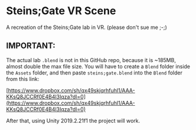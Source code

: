 # Steins;Gate VR Scene
A recreation of the Steins;Gate lab in VR. (please don't sue me ;-;)

## IMPORTANT:
The actual lab `.blend` is not in this GitHub repo, because it is ~185MB, almost double the max file size. You will have to create a `Blend` folder inside the `Assets` folder, and then paste `steins;gate.blend` into the `Blend` folder from this link:

[https://www.dropbox.com/sh/qx49skjqrhfuhl1/AAA-KKsQ8JCCRf0E4B4l3Iqza?dl=0](https://www.dropbox.com/sh/qx49skjqrhfuhl1/AAA-KKsQ8JCCRf0E4B4l3Iqza?dl=0)

After that, using Unity 2019.2.21f1 the project will work.
